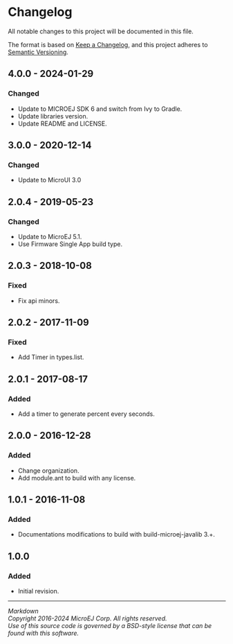 # Changelog

All notable changes to this project will be documented in this file.

The format is based on [Keep a Changelog](https://keepachangelog.com/en/1.0.0/),
and this project adheres to [Semantic Versioning](https://semver.org/spec/v2.0.0.html).

## 4.0.0 - 2024-01-29

### Changed

- Update to MICROEJ SDK 6 and switch from Ivy to Gradle.
- Update libraries version.
- Update README and LICENSE.

## 3.0.0 - 2020-12-14

### Changed

  - Update to MicroUI 3.0
  
## 2.0.4 - 2019-05-23

### Changed

  - Update to MicroEJ 5.1.
  - Use Firmware Single App build type.
  
## 2.0.3 - 2018-10-08

### Fixed

  - Fix api minors.
  
## 2.0.2 - 2017-11-09

### Fixed

  - Add Timer in types.list. 
  
## 2.0.1 - 2017-08-17

### Added

  - Add a timer to generate percent every seconds.  

## 2.0.0 - 2016-12-28

### Added

  - Change organization.
  - Add module.ant to build with any license.
  
## 1.0.1 - 2016-11-08

### Added

  - Documentations modifications to build with build-microej-javalib 3.+.
  
## 1.0.0

### Added

  - Initial revision.

---  
_Markdown_   
_Copyright 2016-2024 MicroEJ Corp. All rights reserved._  
_Use of this source code is governed by a BSD-style license that can be found with this software._  